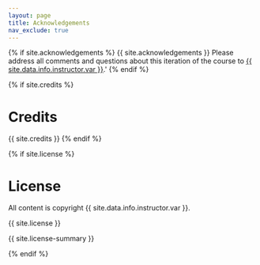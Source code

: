 ```yaml
---
layout: page
title: Acknowledgements
nav_exclude: true
---
```


{% if site.acknowledgements %}
{{ site.acknowledgements }} Please address all comments and questions about this iteration of the course to <a href="mailto:{{ site.data.info.instructor.email }}">{{ site.data.info.instructor.var }}</a>.'
{% endif %}

{% if site.credits %}
# Credits

{{ site.credits }}
{% endif %}

{% if site.license %}
# License

All content is copyright {{ site.data.info.instructor.var }}.

{{ site.license }}

{{ site.license-summary }}

{% endif %}